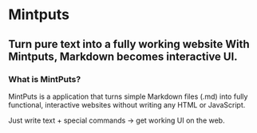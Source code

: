 # Mintputs
## Turn pure text into a fully working website With Mintputs, Markdown becomes interactive UI.

### What is MintPuts?

MintPuts is a application that turns simple Markdown files (.md) into fully functional, interactive websites without writing any HTML or JavaScript.

Just write text + special commands → get working UI on the web.
